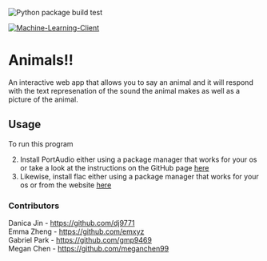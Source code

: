 ![Python package build test](https://github.com/software-students-fall2023/4-containerized-app-exercise-team-fourpeat/actions/workflows/workflow_ml.yaml/badge.svg)

[![Machine-Learning-Client](https://github.com/software-students-fall2023/4-containerized-app-exercise-team-fourpeat/actions/workflows/workflow_ml.yml/badge.svg)](https://github.com/software-students-fall2023/4-containerized-app-exercise-team-fourpeat/actions/workflows/workflow_ml.yml)

# Animals!!

An interactive web app that allows you to say an animal and it will respond with the text represenation of the sound the animal makes as well as a picture of the animal.

## Usage
To run this program

2. Install PortAudio either using a package manager that works for your os or take a look at the instructions on the GitHub page [here](https://github.com/GoogleCloudPlatform/python-docs-samples/blob/main/scripts/readme-gen/templates/install_portaudio.tmpl.rst/) 
3. Likewise, install flac either using a package manager that works for your os or from the website [here](https://xiph.org/flac/download.html)



### Contributors
Danica Jin - https://github.com/dj9771    
Emma Zheng - https://github.com/emxyz   
Gabriel Park - https://github.com/gmp9469    
Megan Chen - https://github.com/meganchen99
